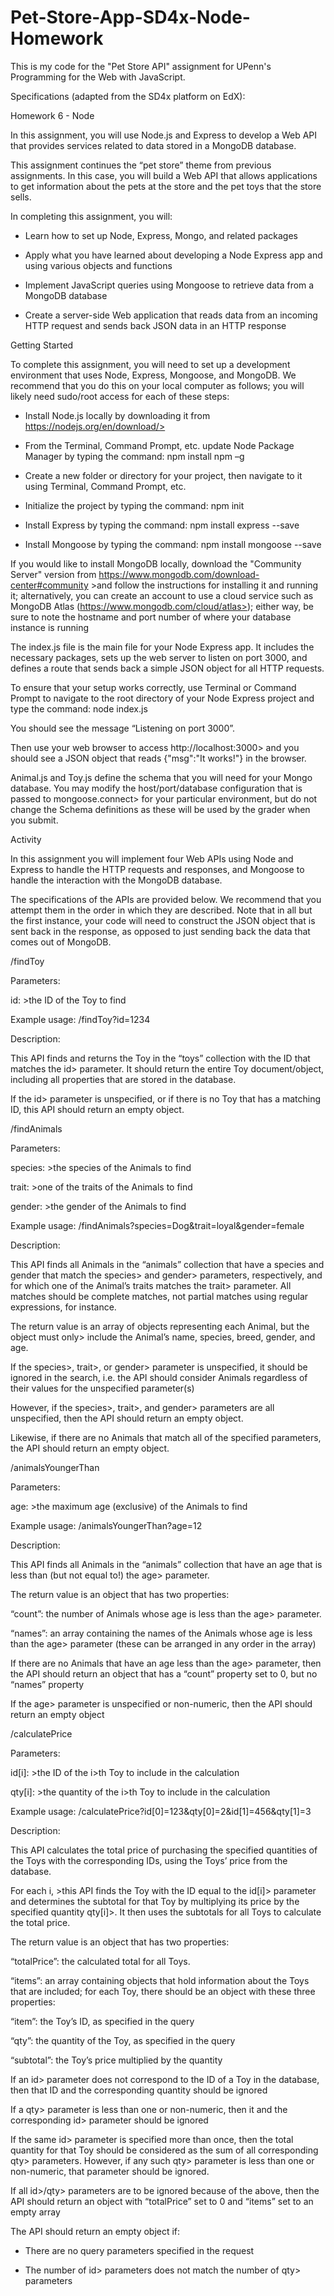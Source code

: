 # Pet-Store-App-SD4x-Node-Homework
This is my code for the "Pet Store API" assignment for UPenn's Programming for the Web with JavaScript.

Specifications (adapted from the SD4x platform on EdX):

Homework 6 - Node

In this assignment, you will use Node.js and Express to develop a Web API that provides services related to data stored in a MongoDB database.

This assignment continues the “pet store” theme from previous assignments. In this case, you will build a Web API that allows applications to get information about the pets at the store and the pet toys that the store sells.

In completing this assignment, you will:

- Learn how to set up Node, Express, Mongo, and related packages

- Apply what you have learned about developing a Node Express app and using various objects and functions

- Implement JavaScript queries using Mongoose to retrieve data from a MongoDB database

- Create a server-side Web application that reads data from an incoming HTTP request and sends back JSON data in an HTTP response

Getting Started

To complete this assignment, you will need to set up a development environment that uses Node, Express, Mongoose, and MongoDB. We recommend that you do this on your local computer as follows; you will likely need sudo/root access for each of these steps:

- Install Node.js locally by downloading it from https://nodejs.org/en/download/>

- From the Terminal, Command Prompt, etc. update Node Package Manager by typing the command: npm install npm –g

- Create a new folder or directory for your project, then navigate to it using Terminal, Command Prompt, etc.

- Initialize the project by typing the command: npm init

- Install Express by typing the command: npm install express --save

- Install Mongoose by typing the command: npm install mongoose --save

If you would like to install MongoDB locally, download the "Community Server" version from https://www.mongodb.com/download-center#community >and follow the instructions for installing it and running it; alternatively, you can create an account to use a cloud service such as MongoDB Atlas (https://www.mongodb.com/cloud/atlas>); either way, be sure to note the hostname and port number of where your database instance is running


The index.js file is the main file for your Node Express app. It includes the necessary packages, sets up the web server to listen on port 3000, and defines a route that sends back a simple JSON object for all HTTP requests.

To ensure that your setup works correctly, use Terminal or Command Prompt to navigate to the root directory of your Node Express project and type the command: node index.js

You should see the message “Listening on port 3000”.

Then use your web browser to access http://localhost:3000> and you should see a JSON object that reads {"msg":"It works!"} in the browser.

Animal.js and Toy.js define the schema that you will need for your Mongo database. You may modify the host/port/database configuration that is passed to mongoose.connect> for your particular environment, but do not change the Schema definitions as these will be used by the grader when you submit.


Activity

In this assignment you will implement four Web APIs using Node and Express to handle the HTTP requests and responses, and Mongoose to handle the interaction with the MongoDB database.

The specifications of the APIs are provided below. We recommend that you attempt them in the order in which they are described. Note that in all but the first instance, your code will need to construct the JSON object that is sent back in the response, as opposed to just sending back the data that comes out of MongoDB.


/findToy

Parameters:

id: >the ID of the Toy to find

Example usage: /findToy?id=1234

Description:

This API finds and returns the Toy in the “toys” collection with the ID that matches the id> parameter. It should return the entire Toy document/object, including all properties that are stored in the database.

If the id> parameter is unspecified, or if there is no Toy that has a matching ID, this API should return an empty object.


/findAnimals

Parameters:

species: >the species of the Animals to find

trait: >one of the traits of the Animals to find

gender: >the gender of the Animals to find

Example usage: /findAnimals?species=Dog&trait=loyal&gender=female

Description:

This API finds all Animals in the “animals” collection that have a species and gender that match the species> and gender> parameters, respectively, and for which one of the Animal’s traits matches the trait> parameter. All matches should be complete matches, not partial matches using regular expressions, for instance.

The return value is an array of objects representing each Animal, but the object must only> include the Animal’s name, species, breed, gender, and age.

If the species>, trait>, or gender> parameter is unspecified, it should be ignored in the search, i.e. the API should consider Animals regardless of their values for the unspecified parameter(s)

However, if the species>, trait>, and gender> parameters are all unspecified, then the API should return an empty object.

Likewise, if there are no Animals that match all of the specified parameters, the API should return an empty object.


/animalsYoungerThan

Parameters:

age: >the maximum age (exclusive) of the Animals to find

Example usage: /animalsYoungerThan?age=12

Description:

This API finds all Animals in the “animals” collection that have an age that is less than (but not equal to!) the age> parameter.

The return value is an object that has two properties:

“count”: the number of Animals whose age is less than the age> parameter.

“names”: an array containing the names of the Animals whose age is less than the age> parameter (these can be arranged in any order in the array)

If there are no Animals that have an age less than the age> parameter, then the API should return an object that has a “count” property set to 0, but no “names” property

If the age> parameter is unspecified or non-numeric, then the API should return an empty object


/calculatePrice

Parameters:

id[i]: >the ID of the i>th Toy to include in the calculation

qty[i]: >the quantity of the i>th Toy to include in the calculation

Example usage: /calculatePrice?id[0]=123&qty[0]=2&id[1]=456&qty[1]=3

Description:

This API calculates the total price of purchasing the specified quantities of the Toys with the corresponding IDs, using the Toys’ price from the database.

For each i, >this API finds the Toy with the ID equal to the id[i]> parameter and determines the subtotal for that Toy by multiplying its price by the specified quantity qty[i]>. It then uses the subtotals for all Toys to calculate the total price.

The return value is an object that has two properties:

“totalPrice”: the calculated total for all Toys.

“items”: an array containing objects that hold information about the Toys that are included; for each Toy, there should be an object with these three properties:

“item”: the Toy’s ID, as specified in the query

“qty”: the quantity of the Toy, as specified in the query

“subtotal”: the Toy’s price multiplied by the quantity

If an id> parameter does not correspond to the ID of a Toy in the database, then that ID and the corresponding quantity should be ignored

If a qty> parameter is less than one or non-numeric, then it and the corresponding id> parameter should be ignored

If the same id> parameter is specified more than once, then the total quantity for that Toy should be considered as the sum of all corresponding qty> parameters. However, if any such qty> parameter is less than one or non-numeric, that parameter should be ignored.

If all id>/qty> parameters are to be ignored because of the above, then the API should return an object with “totalPrice” set to 0 and “items” set to an empty array

The API should return an empty object if:

- There are no query parameters specified in the request

- The number of id> parameters does not match the number of qty> parameters
